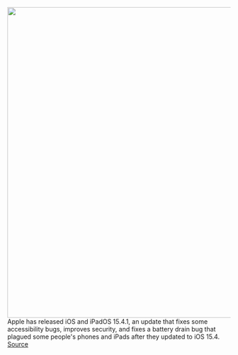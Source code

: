 <img src='https://cdn.vox-cdn.com/thumbor/PoY5yK-_lEoE_uh2ofWvhgxlrZg=/0x0:2040x1360/1200x800/filters:focal(857x517:1183x843)/cdn.vox-cdn.com/uploads/chorus_image/image/70695543/acastro_180604_1777_apple_wwdc_0001.0.jpg' width='700px' /><br/>
Apple has released iOS and iPadOS 15.4.1, an update that fixes some accessibility bugs, improves security, and fixes a battery drain bug that plagued some people's phones and iPads after they updated to iOS 15.4.
<a href='https://www.theverge.com/2022/3/31/23005192/apple-iphone-ios-ipad-battery-drain-bug-15-4-1-update-security'> Source <a/>